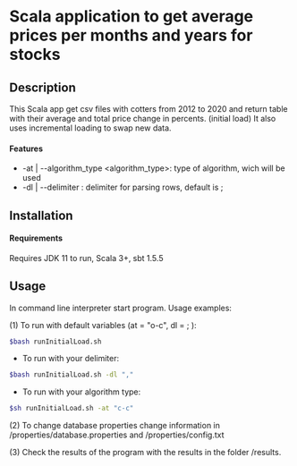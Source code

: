 # Scala application to get average prices per months and years for stocks

## Description

This Scala app get csv files with cotters from 2012 to 2020 and return table with their average and total price change in percents. (initial load)
It also uses incremental loading to swap new data.


#### Features

- -at | --algorithm_type <algorithm_type>:    type of algorithm, wich will be used
- -dl | --delimiter <delimiter>:             delimiter for parsing rows, default is ;

## Installation
#### Requirements 

Requires JDK 11 to run, Scala 3+, sbt 1.5.5

## Usage

In command line interpreter start program.
Usage examples:

(1) To run with default variables (at = "o-c", dl = ; ):

```sh
$bash runInitialLoad.sh
```  
- To run with your delimiter:
```sh
$bash runInitialLoad.sh -dl ","
``` 
- To run with your algorithm type:
```sh
$sh runInitialLoad.sh -at "c-c"
```
(2) To change database properties change information in /properties/database.properties and /properties/config.txt

(3) Check the results of the program with the results in the folder /results.
